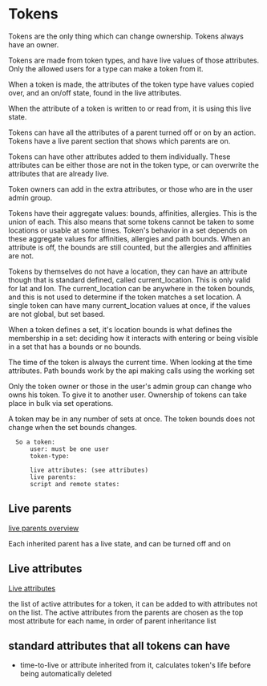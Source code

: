 # Tokens
Tokens are the only thing which can change ownership. Tokens always have an owner.

Tokens are made from token types, and have live values of those attributes.
Only the allowed users for a type can make a token from it.

When a token is made, the attributes of the token type have values copied over,
and an on/off state, found in the live attributes.

When the attribute of a token is written to or read from, it is using this live state.

Tokens can have all the attributes of a parent turned off or on by an action.
Tokens have a live parent section that shows which parents are on.

Tokens can have other attributes added to them individually. 
These attributes can be either those are not in the token type,
or can overwrite the attributes that are already live.

Token owners can add in the extra attributes, or those who are in the user admin group.

Tokens have their aggregate values: bounds, affinities, allergies. This is the union of each.
This also means that some tokens cannot be taken to some locations or usable at some times.
Token's behavior in a set depends on these aggregate values for affinities, allergies and path bounds.
When an attribute is off, the bounds are still counted, but the allergies and affinities are not.

Tokens by themselves do not have a location, they can have an attribute though that is standard defined, called current_location.
This is only valid for lat and lon. The current_location can be anywhere in the token bounds, and this is not used to determine if the token matches a set location.
A single token can have many current_location values at once, if the values are not global, but set based.

When a token defines a set, it's location bounds is what defines the membership in a set:
deciding how it interacts with entering or being visible in a set that has a bounds or no bounds.


The time of the token is always the current time. When looking at the time attributes.
Path bounds work by the api making calls using the working set


Only the token owner or those in the user's admin group can change who owns his token. To give it to another user.
Ownership of tokens can take place in bulk via set operations.

A token may be in any number of sets at once.
The token bounds does not change when the set bounds changes.


      So a token:
          user: must be one user
          token-type:

          live attributes: (see attributes)
          live parents:  
          script and remote states:  


## Live parents
[live parents overview](live-parent-overview.md)

Each inherited parent has a live state, and can be turned off and on

## Live attributes
[Live attributes](live-attribute-overview.md)

the list of active attributes for a token, it can be added to with attributes not on the list.
The active attributes from the parents are chosen as the top most attribute for each name,
in order of parent inheritance list 


## standard attributes that all tokens can have

* time-to-live or attribute inherited from it, calculates token's life before being automatically deleted
